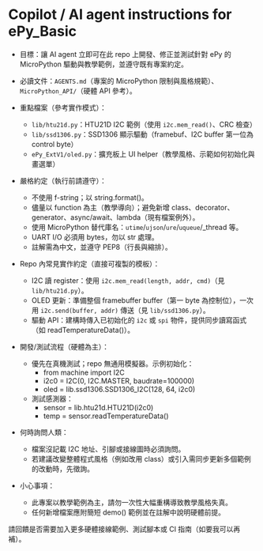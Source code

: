 <!--
Short guidance for AI coding agents working on the ePy_Basic repository.
Focus: MicroPython drivers and examples for the ePy platform.
Keep this file concise (20–50 lines) and actionable.
-->

# Copilot / AI agent instructions for ePy_Basic

- 目標：讓 AI agent 立即可在此 repo 上開發、修正並測試針對 ePy 的 MicroPython 驅動與教學範例，並遵守既有專案約定。

- 必讀文件：`AGENTS.md`（專案的 MicroPython 限制與風格規範）、`MicroPython_API/`（硬體 API 參考）。

- 重點檔案（參考實作模式）：
  - `lib/htu21d.py`：HTU21D I2C 範例（使用 `i2c.mem_read()`、CRC 檢查）
  - `lib/ssd1306.py`：SSD1306 顯示驅動（framebuf、I2C buffer 第一位為 control byte）
  - `ePy_ExtV1/oled.py`：擴充板上 UI helper（教學風格、示範如何初始化與畫選單）

- 嚴格約定（執行前請遵守）：
  - 不使用 f-string；以 string.format()。
  - 儘量以 function 為主（教學導向）；避免新增 class、decorator、generator、async/await、lambda（現有檔案例外）。
  - 使用 MicroPython 替代庫名：`utime`/`ujson`/`ure`/`uqueue`/_thread 等。
  - UART I/O 必須用 bytes，勿以 str 處理。
  - 註解需為中文，並遵守 PEP8（行長與縮排）。

- Repo 內常見實作約定（直接可複製的模板）：
  - I2C 讀 register：使用 `i2c.mem_read(length, addr, cmd)`（見 `lib/htu21d.py`）。
  - OLED 更新：準備整個 framebuffer buffer（第一 byte 為控制位），一次用 `i2c.send(buffer, addr)` 傳送（見 `lib/ssd1306.py`）。
  - 驅動 API：建構時傳入已初始化的 `i2c` 或 `spi` 物件，提供同步讀寫函式（如 readTemperatureData()）。

- 開發/測試流程（硬體為主）：
  - 優先在真機測試；repo 無通用模擬器。示例初始化：
    - from machine import I2C
    - i2c0 = I2C(0, I2C.MASTER, baudrate=100000)
    - oled = lib.ssd1306.SSD1306_I2C(128, 64, i2c0)
  - 測試感測器：
    - sensor = lib.htu21d.HTU21D(i2c0)
    - temp = sensor.readTemperatureData()

- 何時詢問人類：
  - 檔案沒記載 I2C 地址、引腳或接線圖時必須詢問。
  - 若建議改變整體程式風格（例如改用 class）或引入需同步更新多個範例的改動時，先徵詢。

- 小心事項：
  - 此專案以教學範例為主，請勿一次性大幅重構導致教學風格失真。
  - 任何新增檔案應附簡短 demo() 範例並在註解中說明硬體前提。

請回饋是否需要加入更多硬體接線範例、測試腳本或 CI 指南（如要我可以再補）。
